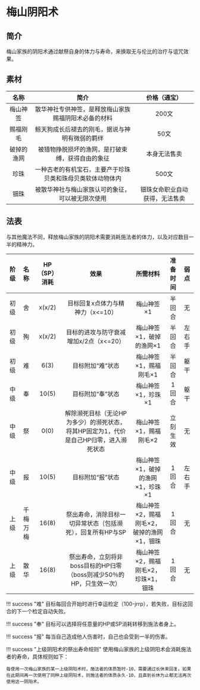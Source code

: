 # 梅山阴阳术

## 简介

梅山家族的阴阳术通过献祭自身的体力与寿命，来换取无与伦比的治疗与诅咒效果。

## 素材

名称|简介|价格（通宝）
:--:|:--:|:--:
梅山神签|散华神社专供神签，是释放梅山家族赐福阴阳术必备的材料|200文
赐福刚毛|鲸天狗成长后褪去的刚毛，据说与神明有微弱的羁绊|50文
破掉的渔网|被猎物挣脱损坏的渔网，是打破束缚，获得自由的象征|本身无法售卖
珍珠|一种古老的有机宝石，主要产于珍珠贝类和珠母贝类软体动物体内|500文
钿珠|被散华神社与梅山家族认可的象征，可以被无限次使用|钿珠女命职业自动获得，无法售卖

## 法表

与其他魔法不同，释放梅山家族的阴阳术需要消耗施法者的体力，以及对应数目一半的精神力。

阶级|名称|HP（SP）消耗|效果|所需材料|准备时间|弱点
:--:|:--:|:--:|:--:|:--:|:--:|:--:
初级|舍|x(x/2)|目标回复x点体力与精神力（x<=10）|梅山神签×1|半回合|无
初级|殉|x(x/2)|目标的进攻与防守衰减增加x/2点（x<=20）|梅山神签×1，破掉的渔网×1|半回合|左右手
初级|难|6(3)|目标附加“难”状态|梅山神签×1，赐福刚毛×1|半回合|躯干
中级|奉|10(5)|目标附加“奉”状态|梅山神签×1，珍珠×1|1回合|躯干
中级|祭|0(0)|解除濒死目标（无论HP为多少）的濒死状态，将其HP固定为1，代价是自己HP归零，进入濒死状态|梅山神签×1，赐福刚毛×2|立刻生效|无
中级|报|10(5)|目标附加“报”状态|梅山神签×1，破掉的渔网×1，珍珠×1|1回合|左右手
上级|千梅万梅|16(8)|祭出寿命，消除目标一切异常状态（包括濒死），回复所有HP与SP|梅山神签×2，赐福刚毛×2，破掉的渔网×1，钿珠|1回合|无
上级|散华|16(8)|祭出寿命，立刻将非boss目标的HP归零（boss则减少50％的HP，只生效一次）|梅山神签×2，赐福刚毛×2，珍珠×1，钿珠|1回合|无

!!! success "难"
    目标每回合开始时进行幸运检定（100-jrrp），若失败，目标这回合的下一个检定自动失败。

!!! success "奉"
    目标可以选择将任意量的HP或SP消耗转移到施法者身上。

!!! success "报"
    每当自己造成他人伤害时，自己也会受到一半的伤害。

!!! success "上级阴阳术的祭出寿命规则"
    使用梅山家族的上级阴阳术会消耗施法者的寿命，具体规则如下：

    每使用一次梅山家族的某一上级阴阳术时，施法者的体质暂时-10，需要通过长休来回复。如果在此期间再一次使用了同种上级阴阳术，则施法者的体质永久-10，且直到长休为止都无法再次使用这一阴阳术。

